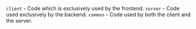 `client` - Code which is exclusively used by the frontend.
`server` - Code used exclusively by the backend.
`common` - Code used by both the client and the server.
